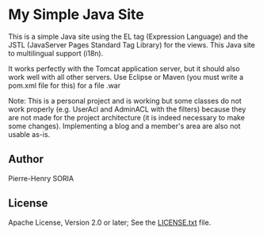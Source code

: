 # My Simple Java Site

This is a simple Java site using the EL tag (Expression Language) and the JSTL (JavaServer Pages Standard Tag Library) for the views.
This Java site to multilingual support (i18n).

It works perfectly with the Tomcat application server, but it should also work well with all other servers.
Use Eclipse or Maven (you must write a pom.xml file for this) for a file .war

Note: This is a personal project and is working but some classes do not work properly (e.g. UserAcl and AdminACL with the filters) because they are not made for the project architecture (it is indeed necessary to make some changes).
Implementing a blog and a member's area are also not usable as-is.


## Author 

Pierre-Henry SORIA


## License

Apache License, Version 2.0 or later; See the [LICENSE.txt](./LICENSE.txt) file.